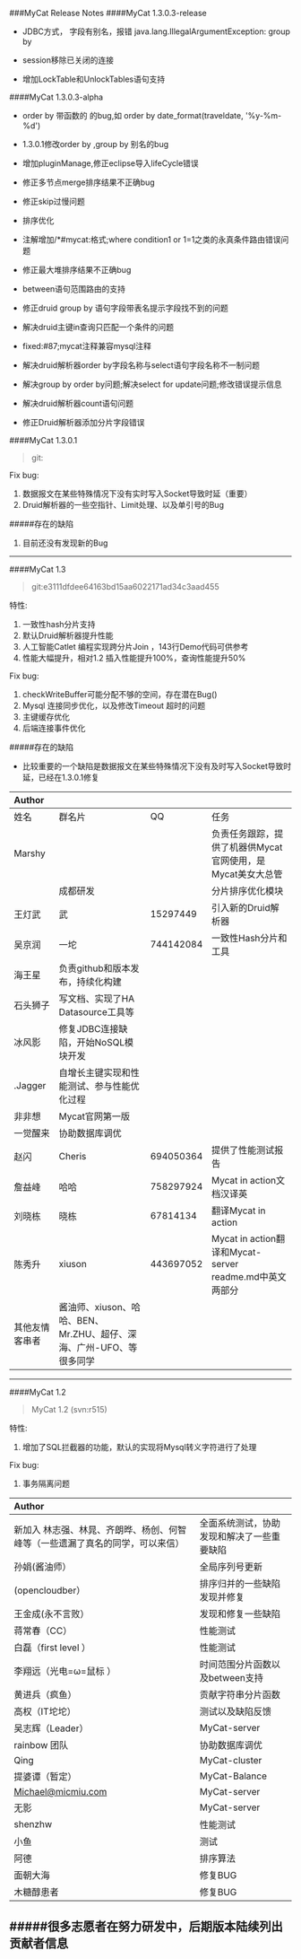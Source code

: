 ###MyCat Release Notes
####MyCat 1.3.0.3-release
+ JDBC方式， 字段有别名，报错 java.lang.IllegalArgumentException: group by

+ session移除已关闭的连接

+ 增加LockTable和UnlockTables语句支持

####MyCat 1.3.0.3-alpha
+ order by 带函数的 的bug,如  order by date_format(traveldate, '%y-%m-%d')

+ 1.3.0.1修改order by ,group by 别名的bug

+ 增加pluginManage,修正eclipse导入lifeCycle错误

+ 修正多节点merge排序结果不正确bug

+ 修正skip过慢问题

+ 排序优化

+ 注解增加/*#mycat:格式;where condition1 or 1=1之类的永真条件路由错误问题

+ 修正最大堆排序结果不正确bug

+ between语句范围路由的支持

+ 修正druid group by 语句字段带表名提示字段找不到的问题

+ 解决druid主键in查询只匹配一个条件的问题

+ fixed:#87;mycat注释兼容mysql注释

+ 解决druid解析器order by字段名称与select语句字段名称不一制问题

+ 解决group by order by问题;解决select for update问题;修改错误提示信息

+ 解决druid解析器count语句问题

+ 修正Druid解析器添加分片字段错误



####MyCat 1.3.0.1

>git:

Fix bug:

1. 数据报文在某些特殊情况下没有实时写入Socket导致时延（重要）
2. Druid解析器的一些空指针、Limit处理、以及单引号的Bug

#####存在的缺陷

1. 目前还没有发现新的Bug

---
####MyCat 1.3


>git:e3111dfdee64163bd15aa6022171ad34c3aad455

特性:

1. 一致性hash分片支持
2. 默认Druid解析器提升性能
3. 人工智能Catlet 编程实现跨分片Join ，143行Demo代码可供参考
4. 性能大幅提升，相对1.2 插入性能提升100%，查询性能提升50%

Fix bug:

1. checkWriteBuffer可能分配不够的空间，存在潜在Bug()
2. Mysql 连接同步优化，以及修改Timeout 超时的问题
3. 主键缓存优化
4. 后端连接事件优化

#####存在的缺陷
- 比较重要的一个缺陷是数据报文在某些特殊情况下没有及时写入Socket导致时延，已经在1.3.0.1修复
	
 
| Author    |                   |                          |                             |
| :-------- | :---------------  | :----------------------- |:--------------------------- |
|姓名 |群名片|QQ|任务|
| Marshy  |        ||负责任务跟踪，提供了机器供Mycat官网使用，是Mycat美女大总管|
| |成都研发  ||分片排序优化模块       |
|王灯武 |武  | 15297449|引入新的Druid解析器    |
| 吴京润|一坨  |744142084| 一致性Hash分片和工具       |
| 海王星  | 负责github和版本发布，持续化构建       |||
| 石头狮子  | 写文档、实现了HA Datasource工具等       |||
| 冰风影  | 修复JDBC连接缺陷，开始NoSQL模块开发       |||
| .Jagger  | 自增长主键实现和性能测试、参与性能优化过程|||
| 非非想  |Mycat官网第一版       |||
| 一觉醒来  |协助数据库调优       |||
| 赵闪|Cheris |694050364 |提供了性能测试报告       |||
|詹益峰|哈哈|758297924|Mycat in action文档汉译英|
|刘晓栋|晓栋|67814134|翻译Mycat in action|
|陈秀升|xiuson|443697052|Mycat in action翻译和Mycat-server readme.md中英文两部分|
| 其他友情客串者  |酱油师、xiuson、哈哈、BEN、Mr.ZHU、超仔、深海、广州-UFO、等很多同学 ||||


---

####MyCat 1.2

>MyCat 1.2 (svn:r515)

特性:

1. 增加了SQL拦截器的功能，默认的实现将Mysql转义字符进行了处理

Fix bug:

1.  事务隔离问题

| Author    |                    |
| :-------- | :---------------  |
| 新加入 林志强、林晁、齐朗晔、杨创、何智峰等（一些遗漏了真名的同学，可以来信）  | 全面系统测试，协助发现和解决了一些重要缺陷|
|孙娟(酱油师）|全局序列号更新       |
| (opencloudber）  | 排序归并的一些缺陷发现并修复    |
| 王金成(永不言败）   | 发现和修复一些缺陷       |
| 蒋常春（CC）  | 性能测试       |
| 白磊（first level ）  | 性能测试    |
| 李翔远（光电=ω=鼠标 ）  |  	时间范围分片函数以及between支持      |
| 黄进兵（疯鱼）  | 贡献字符串分片函数|
| 高权（IT坨坨）  |测试以及缺陷反馈|
| 吴志辉（Leader）  |MyCat-server       |
| rainbow 团队  |协助数据库调优       |
|Qing|MyCat-cluster|
|提婆谭（暂定）|MyCat-Balance|
|Michael@micmiu.com|MyCat-server|
|无影|MyCat-server|
|shenzhw|性能测试|
|小鱼|测试|
|阿德|排序算法|
|面朝大海|修复BUG|
|木糖醇患者|修复BUG|

#####很多志愿者在努力研发中，后期版本陆续列出贡献者信息
---
